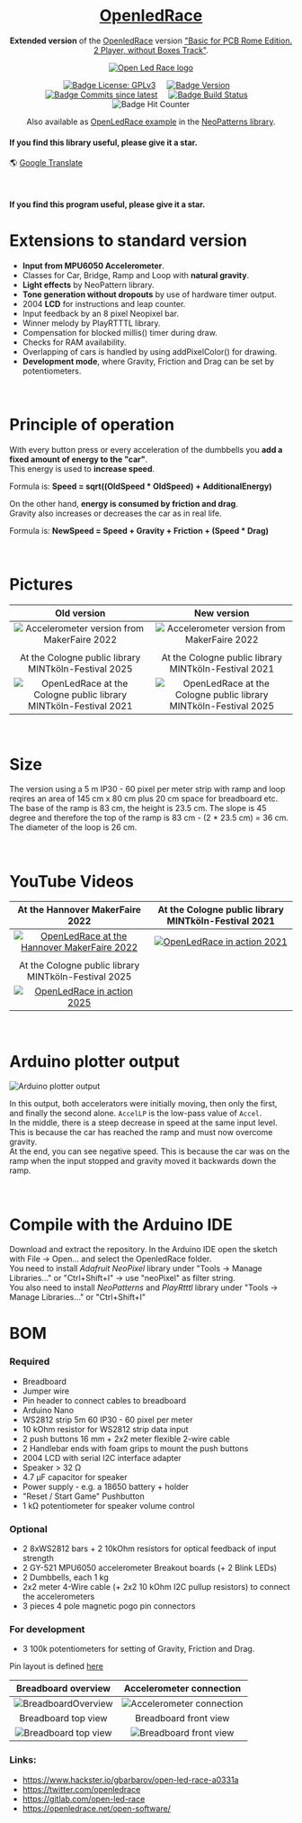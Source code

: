 <div align = center>

# [OpenledRace](https://github.com/ArminJo/OpenledRace)

**Extended version** of the [OpenledRace](https://twitter.com/openledrace) version ["Basic for PCB Rome Edition. 2 Player, without Boxes Track"](https://gitlab.com/open-led-race/olr-arduino).

[![Open Led Race logo](https://github.com/ArminJo/OpenledRace/blob/master/pictures/OLR-Logo_400x400.png)](https://twitter.com/openledrace)

[![Badge License: GPLv3](https://img.shields.io/badge/License-GPLv3-brightgreen.svg)](https://www.gnu.org/licenses/gpl-3.0)
 &nbsp; &nbsp;
[![Badge Version](https://img.shields.io/github/v/release/ArminJo/OpenledRace?include_prereleases&color=yellow&logo=DocuSign&logoColor=white)](https://github.com/ArminJo/OpenledRace/releases/latest)
 &nbsp; &nbsp;
[![Badge Commits since latest](https://img.shields.io/github/commits-since/ArminJo/OpenledRace/latest?color=yellow)](https://github.com/ArminJo/OpenledRace/commits/master)
 &nbsp; &nbsp;
[![Badge Build Status](https://github.com/ArminJo/OpenledRace/workflows/TestCompile/badge.svg)](https://github.com/ArminJo/OpenledRace/actions)
 &nbsp; &nbsp;
![Badge Hit Counter](https://visitor-badge.laobi.icu/badge?page_id=ArminJo_OpenledRace)
<br/>

Also available as [OpenLedRace example](https://github.com/ArminJo/NeoPatterns/tree/master/examples/OpenLedRace) in the [NeoPatterns library](https://github.com/ArminJo/NeoPatterns).

</div>

#### If you find this library useful, please give it a star.

&#x1F30E; [Google Translate](https://translate.google.com/translate?sl=en&u=https://github.com/ArminJo/OpenLedRace)

<br/>

#### If you find this program useful, please give it a star.

# Extensions to standard version
 *  **Input from MPU6050 Accelerometer**.
 *  Classes for Car, Bridge, Ramp and Loop with **natural gravity**.
 *  **Light effects** by NeoPattern library.
 *  **Tone generation without dropouts** by use of hardware timer output.
 *  2004 **LCD** for instructions and leap counter.
 *  Input feedback by an 8 pixel Neopixel bar.
 *  Winner melody by PlayRTTTL library.
 *  Compensation for blocked millis() timer during draw.
 *  Checks for RAM availability.
 *  Overlapping of cars is handled by using addPixelColor() for drawing.
 *  **Development mode**, where Gravity, Friction and Drag can be set by potentiometers.

 <br/>

# Principle of operation
With every button press or every acceleration of the dumbbells you **add a fixed amount of energy to the "car"**.<br/>
This energy is used to **increase speed**.

Formula is: **Speed = sqrt((OldSpeed * OldSpeed) + AdditionalEnergy)**

On the other hand, **energy is consumed by friction and drag**.<br/>
Gravity also increases or decreases the car as in real life.

Formula is: **NewSpeed = Speed + Gravity + Friction + (Speed * Drag)**

<br/>



# Pictures
| Old version | New version |
| :-: | :-: |
| ![Accelerometer version from MakerFaire 2022](https://github.com/ArminJo/OpenledRace/blob/master/pictures/Overview.jpg) | ![Accelerometer version from MakerFaire 2022](https://github.com/ArminJo/OpenledRace/blob/master/pictures/Details2.jpg) |
| | |
| At the Cologne public library MINTk&ouml;ln-Festival 2025 | At the Cologne public library MINTk&ouml;ln-Festival 2021 |
| ![OpenLedRace at the Cologne public library MINTk&ouml;ln-Festival 2021](https://github.com/ArminJo/OpenledRace/blob/master/pictures/OpenLedRaceAtMintFestival.jpg) | ![OpenLedRace at the Cologne public library MINTk&ouml;ln-Festival 2025](https://github.com/ArminJo/OpenledRace/blob/master/pictures/OpenLedRaceAtMintFestival_2025.jpg) |

<br/>

# Size
The version using a 5 m IP30 - 60 pixel per meter strip with ramp and loop reqires an area of 145 cm x 80 cm plus 20 cm space for breadboard etc.<br/>
The base of the ramp is 83 cm, the height is 23.5 cm. The slope is 45 degree and therefore the top of the ramp is 83 cm - (2 * 23.5 cm) = 36 cm.<br/>
The diameter of the loop is 26 cm.

<br/>

# YouTube Videos
| At the Hannover MakerFaire 2022 | At the Cologne public library MINTk&ouml;ln-Festival 2021 |
| :-: | :-: |
| [![OpenLedRace at the Hannover MakerFaire 2022](https://i.ytimg.com/vi/lYzYpFYJfWI/hqdefault.jpg)](https://www.youtube.com/watch?v=lYzYpFYJfWI) | [![OpenLedRace in action 2021](https://i.ytimg.com/vi/y25rjRkDg0g/hqdefault.jpg)](https://www.youtube.com/watch?v=y25rjRkDg0g) |
| | |
| At the Cologne public library MINTk&ouml;ln-Festival 2025 |  |
| [![OpenLedRace in action 2025](https://i.ytimg.com/vi/mGpJGzWwncQ/hqdefault.jpg)](https://www.youtube.com/watch?v=mGpJGzWwncQ) | |

<br/>

# Arduino plotter output
![Arduino plotter output](https://github.com/ArminJo/OpenledRace/blob/master/pictures/ArduinoPlotterOutput.png)

In this output, both accelerators were initially moving, then only the first, and finally the second alone. `AccelLP` is the low-pass value of `Accel`.<br/>
In the middle, there is a steep decrease in speed at the same input level. This is because the car has reached the ramp and must now overcome gravity.<br/>
At the end, you can see negative speed. This is because the car was on the ramp when the input stopped and gravity moved it backwards down the ramp.

<br/>

# Compile with the Arduino IDE
Download and extract the repository. In the Arduino IDE open the sketch with File -> Open... and select the OpenledRace folder.<br/>
You need to install *Adafruit NeoPixel* library under "Tools -> Manage Libraries..." or "Ctrl+Shift+I" -> use "neoPixel" as filter string.<br/>
You also need to install *NeoPatterns* and *PlayRtttl* library under "Tools -> Manage Libraries..." or "Ctrl+Shift+I"

# BOM
### Required
- Breadboard
- Jumper wire
- Pin header to connect cables to breadboard
- Arduino Nano
- WS2812 strip 5m 60 IP30 - 60 pixel per meter
- 10 kOhm resistor for WS2812 strip data input
- 2 push buttons 16 mm + 2x2 meter flexible 2-wire cable
- 2 Handlebar ends with foam grips to mount the push buttons
- 2004 LCD with serial I2C interface adapter
- Speaker > 32 &ohm;
- 4.7 &micro;F capacitor for speaker
- Power supply - e.g. a 18650 battery + holder
- "Reset / Start Game" Pushbutton
- 1 k&ohm; potentiometer for speaker volume control

### Optional
- 2 8xWS2812 bars + 2 10kOhm resistors for optical feedback of input strength
- 2 GY-521 MPU6050 accelerometer Breakout boards (+ 2 Blink LEDs)
- 2 Dumbbells, each 1 kg
- 2x2 meter 4-Wire cable (+ 2x2 10 kOhm I2C pullup resistors) to connect the accelerometers
- 3 pieces 4 pole magnetic pogo pin connectors


### For development
- 3 100k potentiometers for setting of Gravity, Friction and Drag.

Pin layout is defined [here](https://github.com/ArminJo/NeoPatterns/blob/master/examples/OpenLedRace/OpenLedRace.ino#L129)

| Breadboard overview | Accelerometer connection |
| :-: | :-: |
| ![BreadboardOverview](https://github.com/ArminJo/OpenledRace/blob/master/pictures/BreadboardOverview.jpg) | ![Accelerometer connection](https://github.com/ArminJo/OpenledRace/blob/master/pictures/Accelerometer.jpg) |
| Breadboard top view | Breadboard front view |
| ![Breadboard top view](https://github.com/ArminJo/OpenledRace/blob/master/pictures/BreadboardTop.jpg) | ![Breadboard front view](https://github.com/ArminJo/OpenledRace/blob/master/pictures/BreadboardFront.jpg) |


### Links:
- https://www.hackster.io/gbarbarov/open-led-race-a0331a
- https://twitter.com/openledrace
- https://gitlab.com/open-led-race
- https://openledrace.net/open-software/

